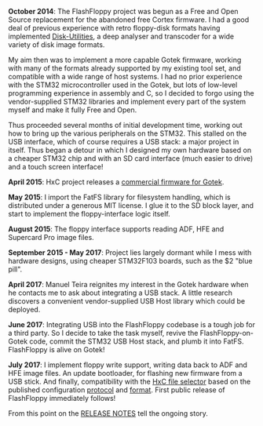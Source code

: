 **October 2014**: The FlashFloppy project was begun as a Free and
Open Source replacement for the abandoned free Cortex
firmware. I had a good deal of previous experience with retro
floppy-disk formats having implemented [Disk-Utilities][disk_utils], a
deep analyser and transcoder for a wide variety of disk image formats.

My aim then was to implement a more capable Gotek firmware, working
with many of the formats already supported by my existing tool set,
and compatible with a wide range of host systems. I had no prior
experience with the STM32 microcontroller used in the Gotek, but lots
of low-level programming experience in assembly and C, so I decided to
forgo using the vendor-supplied STM32 libraries and implement every
part of the system myself and make it fully Free and Open.

Thus proceeded several months of initial development time, working out
how to bring up the various peripherals on the STM32. This stalled on
the USB interface, which of course requires a USB stack: a major
project in itself. Thus began a detour in which I designed my own
hardware based on a cheaper STM32 chip and with an SD card interface
(much easier to drive) and a touch screen interface!

**April 2015**: HxC project releases a
[commercial firmware for Gotek][hxc_readme]. 

**May 2015**: I import the FatFS library for filesystem handling,
which is distributed under a generous MIT license. I glue it to
the SD block layer, and start to implement the floppy-interface
logic itself.

**August 2015**: The floppy interface supports reading ADF, HFE
and Supercard Pro image files.

**September 2015 - May 2017**: Project lies largely dormant while I
mess with hardware designs, using cheaper STM32F103 boards, such
as the $2 "blue pill".

**April 2017**: Manuel Teira reignites my interest in the Gotek
hardware when he contacts me to ask about integrating a USB stack. A
little research discovers a convenient vendor-supplied USB Host
library which could be deployed.

**June 2017**: Integrating USB into the FlashFloppy codebase
is a tough job for a third party. So I decide to take the task
myself, revive the FlashFloppy-on-Gotek code, commit the STM32 USB
Host stack, and plumb it into FatFS. FlashFloppy is alive on Gotek!

**July 2017**: I implement floppy write support, writing data back to
ADF and HFE image files. An update bootloader, for flashing new
firmware from a USB stick. And finally, compatibility with the
[HxC file selector][hxc_sel] based on the published configuration
[protocol][hxc_protocol] and [format][hxc_format]. First public
release of FlashFloppy immediately follows!

From this point on the [RELEASE NOTES][release_notes] tell the ongoing story.

[disk_utils]: https://github.com/keirf/Disk-Utilities/blob/master/README.md
[hxc_readme]: http://hxc2001.com/download/floppy_drive_emulator/USB_HFE_hxc_floppy_emulator_firmware_release_notes.txt
[hxc_sel]: https://github.com/jfdelnero/HXCFE_file_selector
[hxc_protocol]: http://hxc2001.com/download/floppy_drive_emulator/SDCard_HxC_Floppy_Emulator_Direct_Access_mode.pdf
[hxc_format]: http://hxc2001.com/download/floppy_drive_emulator/SDCard_HxC_Floppy_Emulator_HXCSDFE_CFG_file.pdf
[release_notes]: https://github.com/keirf/FlashFloppy/blob/master/RELEASE_NOTES
